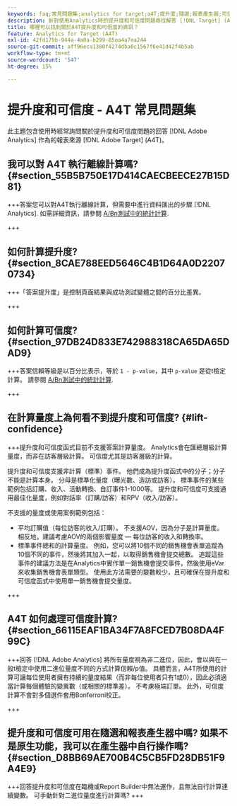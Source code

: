 ```yaml
---
keywords: faq;常見問題集;analytics for target;a4T;提升度;隨選;報表產生器;可信度
description: 針對使用Analytics時的提升度和可信度問題尋找解答 [!DNL Target] (A4T)。 A4T可讓您對 [!DNL Target] 活動。
title: 哪裡可以找到關於A4T提升度和可信度的資訊？
feature: Analytics for Target (A4T)
exl-id: 42fd179b-944a-4a0a-b299-85ea4a7ea244
source-git-commit: aff96eca1380f4274dba0c1567f6e41d42f4b5ab
workflow-type: tm+mt
source-wordcount: '547'
ht-degree: 15%

---
```


# 提升度和可信度 - A4T 常見問題集

此主題包含使用時經常詢問關於提升度和可信度問題的回答 [!DNL Adobe Analytics] 作為的報表來源 [!DNL Adobe Target] (A4T)。

## 我可以對 A4T 執行離線計算嗎? {#section_55B5B750E17D414CAECBEECE27B15D81}

+++答案您可以對A4T執行離線計算，但需要中進行資料匯出的步驟 [!DNL Analytics]. 如需詳細資訊，請參閱 [A/Bn測試中的統計計算](/help/main/c-reports/statistical-methodology/statistical-calculations.md).

+++

## 如何計算提升度? {#section_8CAE788EED5646C4B1D64A0D22070734}

+++「答案提升度」是控制頁面結果與成功測試變體之間的百分比差異。

+++

## 如何計算可信度? {#section_97DB24D833E742988318CA65DA65DAD9}

+++答案信賴等級是以百分比表示，等於 `1 - p-value`，其中 `p-value` 是從t檢定計算。 請參閱 [A/Bn測試中的統計計算](/help/main/c-reports/statistical-methodology/statistical-calculations.md).

+++

## 在計算量度上為何看不到提升度和可信度? {#lift-confidence}

+++提升度和可信度函式目前不支援答案計算量度。 Analytics會在匯總層級計算量度，而非在訪客層級計算。 可信度尤其是訪客層級的計算。

提升度和可信度支援非計算（標準）事件。 他們成為提升度函式中的分子；分子不能是計算本身。 分母是標準化量度（曝光數、造訪或訪客）。 標準事件的某些範例包括訂購、收入、活動轉換、自訂事件1-1000等。 提升度和可信度可支援通用最佳化量度，例如對話率（訂購/訪客）和RPV（收入/訪客）。

不支援的量度或使用案例範例包括：

* 平均訂購值（每位訪客的收入/訂購）。 不支援AOV，因為分子是計算量度。 相反地，建議考慮AOV的兩個影響量度 — 每位訪客的收入和轉換率。
* 標準事件總和的計算量度。 例如，您可以將10個不同的銷售機會表單追蹤為10個不同的事件，然後將其加入一起，以取得銷售機會提交總數。 追蹤這些事件的建議方法是在Analytics中實作單一銷售機會提交事件，然後使用eVar來收集銷售機會表單類型。 使用此方法需要的變數較少，且可確保在提升度和可信度函式中使用單一銷售機會提交量度。

+++

## A4T 如何處理可信度計算? {#section_66115EAF1BA34F7A8FCED7B08DA4F99C}

+++回答
[!DNL Adobe Analytics] 將所有量度視為非二進位，因此，會以與在一般t檢定中使用二進位量度不同的方式計算信賴/p值。 具體而言，A4T所使用的計算可讓每位使用者擁有持續的量度結果（而非每位使用者只有1或0），因此必須適當計算每個體驗的變異數（或相關的標準差）。 不考慮極端訂單。 此外，可信度計算不會對多個選件套用Bonferroni校正。

+++

## 提升度和可信度可用在隨選和報表產生器中嗎? 如果不是原生功能，我可以在產生器中自行操作嗎? {#section_D8BB69AE700B4C5CB5FD28DB51F9A4E9}

+++回答提升度和可信度在臨機或Report Builder中無法運作，且無法自行計算連續變數。 可手動針對二進位量度進行計算嗎?
+++
